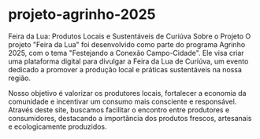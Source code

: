 # projeto-agrinho-2025
Feira da Lua: Produtos Locais e Sustentáveis de Curiúva
Sobre o Projeto
O projeto "Feira da Lua" foi desenvolvido como parte do programa Agrinho 2025, com o tema "Festejando a Conexão Campo-Cidade". Ele visa criar uma plataforma digital para divulgar a Feira da Lua de Curiúva, um evento dedicado a promover a produção local e práticas sustentáveis na nossa região.

Nosso objetivo é valorizar os produtores locais, fortalecer a economia da comunidade e incentivar um consumo mais consciente e responsável. Através deste site, buscamos facilitar o encontro entre produtores e consumidores, destacando a importância dos produtos frescos, artesanais e ecologicamente produzidos.